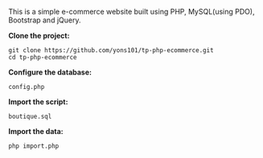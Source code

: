 This is a simple e-commerce website built using PHP, MySQL(using PDO), Bootstrap and jQuery.


**Clone the project:**

    git clone https://github.com/yons101/tp-php-ecommerce.git
    cd tp-php-ecommerce

**Configure the database:**

    config.php

**Import the script:**

    boutique.sql
   
   
**Import the data:**

    php import.php
